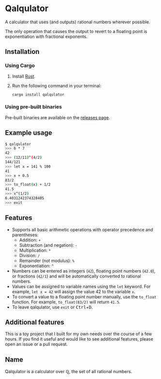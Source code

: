 # Qalqulator

A calculator that uses (and outputs) rational numbers wherever possible.

The only operation that causes the output to revert to a floating point is exponentiation with fractional exponents.

## Installation

### Using Cargo

1. Install [Rust](https://www.rust-lang.org/tools/install).
2. Run the following command in your terminal:

   ```bash
   cargo install qalqulator
   ```

### Using pre-built binaries

Pre-built binaries are available on the [releases page](https://github.com/Gadiguibou/qalqulator/releases/).

## Example usage

```bash
$ qalqulator
>>> 6 * 7
42
>>> (12/11)^(4/2)
144/121
>>> let x = 141 % 100
41
>>> x + 0.5
83/2
>>> to_float(x) + 1/2
41.5
>>> x^(1/2)
6.4031242374328485
>>> exit
```

## Features

- Supports all basic arithmetic operations with operator precedence and parentheses:
  - Addition: `+`
  - Subtraction (and negation): `-`
  - Multiplication: `*`
  - Division: `/`
  - Remainder (not modulus): `%`
  - Exponentiation: `^`
- Numbers can be entered as integers (`42`), floating point numbers (`42.0`), or fractions (`42/1`) and will be automatically converted to rational numbers.
- Values can be assigned to variable names using the `let` keyword. For example, `let x = 42` will assign the value 42 to the variable `x`.
- To convert a value to a floating point number manually, use the `to_float` function. For example, `to_float(83/2)` will return `41.5`.
- To leave qalqulator, use `exit` or <kbd>Ctrl</kbd>+<kbd>D</kbd>.

## Additional features

This is a toy project that I built for my own needs over the course of a few hours. If you find it useful and would like to see additional features, please open an issue or a pull request.

## Name

Qalqulator is a calculator over $\mathbb{Q}$, the set of all rational numbers.
